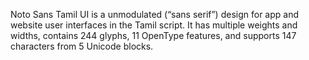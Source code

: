 Noto Sans Tamil UI is a unmodulated (“sans serif”) design for app and website user interfaces in the Tamil script. It has multiple weights and widths, contains 244 glyphs, 11 OpenType features, and supports 147 characters from 5 Unicode blocks.